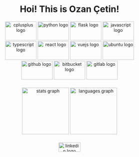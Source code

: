 <!--
**0zzy0sbourne/0zzy0sbourne** is a ✨ _special_ ✨ repository because its `README.md` (this file) appears on your GitHub profile.

Here are some ideas to get you started:

- 🔭 I’m currently working on ...
- 🌱 I’m currently learning ...
- 👯 I’m looking to collaborate on ...
- 🤔 I’m looking for help with ...
- 💬 Ask me about ...
- 📫 How to reach me: ...
- 😄 Pronouns: ...
- ⚡ Fun fact: ...
-->

<h1 align="center">Hoi! This is Ozan Çetin!</h1>

###

<div align="center">
  <img src="https://cdn.jsdelivr.net/gh/devicons/devicon/icons/cplusplus/cplusplus-original.svg" height="60" width="100" alt="cplusplus logo"  />
  <img src="https://cdn.jsdelivr.net/gh/devicons/devicon/icons/python/python-original.svg" height="60" width="100" alt="python logo"  />
  <img src="https://cdn.jsdelivr.net/gh/devicons/devicon/icons/flask/flask-original.svg" height="60" width="100" alt="flask logo"  />
  <img src="https://cdn.jsdelivr.net/gh/devicons/devicon/icons/javascript/javascript-original.svg" height="60" width="100" alt="javascript logo"  />
  <img src="https://cdn.jsdelivr.net/gh/devicons/devicon/icons/typescript/typescript-original.svg" height="60" width="100" alt="typescript logo"  />
  <img src="https://cdn.jsdelivr.net/gh/devicons/devicon/icons/react/react-original.svg" height="60" width="100" alt="react logo"  />
  <img src="https://cdn.jsdelivr.net/gh/devicons/devicon/icons/vuejs/vuejs-original.svg" height="60" width="100" alt="vuejs logo"  />
  <img src="https://cdn.jsdelivr.net/gh/devicons/devicon/icons/ubuntu/ubuntu-plain.svg" height="60" width="100" alt="ubuntu logo"  />
  <img src="https://cdn.jsdelivr.net/gh/devicons/devicon/icons/github/github-original.svg" height="60" width="100" alt="github logo"  />
  <img src="https://cdn.jsdelivr.net/gh/devicons/devicon/icons/bitbucket/bitbucket-original.svg" height="60" width="100" alt="bitbucket logo"  />
  <img src="https://cdn.jsdelivr.net/gh/devicons/devicon/icons/gitlab/gitlab-original.svg" height="60" width="100" alt="gitlab logo"  />
</div>

###

<div align="center">
  <img src="https://github-readme-stats.vercel.app/api?hide_title=false&hide_rank=false&show_icons=true&include_all_commits=true&count_private=true&disable_animations=false&theme=dark&locale=en&hide_border=false&username=0zzy0sbourne" height="150" alt="stats graph"  />
  <img src="https://github-readme-stats.vercel.app/api/top-langs?locale=en&hide_title=false&layout=compact&card_width=320&langs_count=5&theme=dracula&hide_border=false&username=0zzy0sbourne" height="150" alt="languages graph"  />
</div>

###

<div align="center">
  <a href="https://www.linkedin.com/in/ozan-cetin-23717a1a3/"> <img src="https://raw.githubusercontent.com/maurodesouza/profile-readme-generator/master/src/assets/icons/social/linkedin/default.svg" width="70" height="30" alt="linkedin logo"/></a>
  <a href="mailto:ozanc1091@gmail.com> <img src="https://raw.githubusercontent.com/maurodesouza/profile-readme-generator/master/src/assets/icons/social/gmail/default.svg" width="52" height="40" alt="gmail logo"/></a> 
</div>

###

